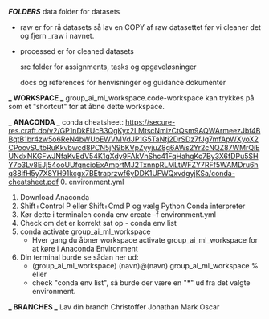 **_FOLDERS_**
data folder for datasets

- raw er for rå datasets så lav en COPY af raw datasettet før vi cleaner det og fjern _raw i navnet.
- processed er for cleaned datasets

  src folder for assignments, tasks og opgaveløsninger

  docs og references for henvisninger og guidance dokumenter

**_ WORKSPACE _**
group_ai_ml_workspace.code-workspace kan trykkes på som et "shortcut" for at åbne dette workspace.

**_ ANACONDA _**
conda cheatsheet: https://secure-res.craft.do/v2/GP1nDkEUcB3QgKyx2LMtscNmizCtQsm9AQWArmeezJbf4BBqtB1br4zw5o6ReN4bWUoEWVMVdJP1G5TaNtj2DrSDz7fJg7mfApWXyoX2CPoovSUtbRuKkvbwcd8PCN5jN9bKVpZyyjuZ8g6AWs2Yr2cNQZ87WMrQiEUNdxNKGFwJNfaKvEdV54K1qXdy9FAkVnShc41FqHahgKc7By3X6fDPu5SHY7b3Lv8EJj54ooUUfqncioExAmprtMJ2TxnnpRLMLtWFZY7RFf5WAMDru6hq88ifH5y7X8YH91kcgx7BEtraprzwf6yDDK1UFWQxvdgyjKSa/conda-cheatsheet.pdf 0. environment.yml

1. Download Anaconda
2. Shift+Control P eller Shift+Cmd P og vælg Python Conda interpreter
3. Kør dette i terminalen conda env create -f environment.yml
4. Check om det er korrekt sat op - conda env list
5. conda activate group_ai_ml_workspace
   - Hver gang du åbner workspace activate group_ai_ml_workspace for at køre i Anaconda Environment
6. Din terminal burde se sådan her ud:
   - (group_ai_ml_workspace) (navn)@(navn) group_ai_ml_workspace %
     eller
   - check "conda env list", så burde der være en "\*" ud fra det valgte environment.

**_ BRANCHES _**
Lav din branch
Christoffer
Jonathan
Mark
Oscar
